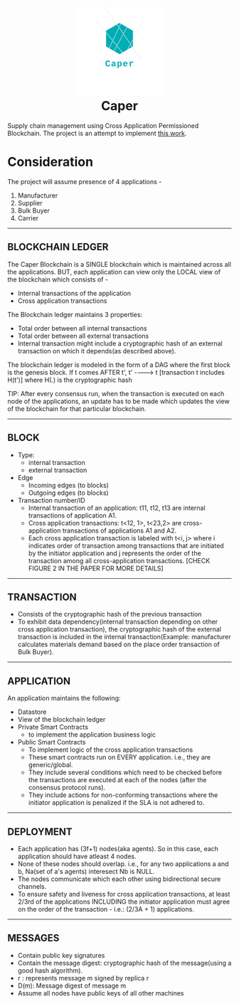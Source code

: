 <h1 align="center">
  <br>
  <img src="https://github.com/AartiJivrajani/All-On-Cloud-9/blob/master/images/logo.png?raw=true" alt="Caper Logo" width="200">
  <br>
  Caper
  <br>
</h1>

Supply chain management using Cross Application Permissioned Blockchain. The project is an attempt to implement [this work](https://dl.acm.org/doi/pdf/10.14778/3342263.3342275).

# Consideration
The project will assume presence of 4 applications -
1. Manufacturer
2. Supplier
3. Bulk Buyer
4. Carrier
---------------------------------------------------------------------------------------------------------------------
BLOCKCHAIN LEDGER
---------------------------------------------------------------------------------------------------------------------
The Caper Blockchain is a SINGLE blockchain which is maintained across all the applications. BUT, each application
can view only the LOCAL view of the blockchain which consists of -
- Internal transactions of the application
- Cross application transactions

The Blockchain ledger maintains 3 properties:
- Total order between all internal transactions
- Total order between all external transactions
- Internal transaction might include a cryptographic hash of an external transaction on which it depends(as described above).

The blockchain ledger is modeled in the form of a DAG where the first block is the genesis block.
If t comes AFTER t', t' ----> t [transaction t includes H(t')] where H(.) is the cryptographic hash

TIP: After every consensus run, when the transaction is executed on each node of the applications, an update has to be
made which updates the view of the blockchain for that particular blockchain.

---------------------------------------------------------------------------------------------------------------------
BLOCK
---------------------------------------------------------------------------------------------------------------------
- Type:
	- internal transaction
	- external transaction
- Edge
	- Incoming edges (to blocks)
	- Outgoing edges (to blocks)
- Transaction number/ID
	- Internal transaction of an application: t11, t12, t13 are internal transactions of application A1. 
	- Cross application transactions: t<12, 1>, t<23,2> are cross-application transactions of applications A1 and A2. 
	- Each cross application transaction is labeled with t<i, j> where i indicates order of transaction among transactions
	  that are initiated by the initiator application and j represents the order of the transaction among all
	  cross-application transactions. [CHECK FIGURE 2 IN THE PAPER FOR MORE DETAILS]

---------------------------------------------------------------------------------------------------------------------
TRANSACTION
---------------------------------------------------------------------------------------------------------------------
- Consists of the cryptographic hash of the previous transaction
- To exhibit data dependency(internal transaction depending on other cross application transaction), the
  cryptographic hash of the external transaction is included in the internal transaction(Example: manufacturer calculates
  materials demand based on the place order transaction of Bulk Buyer).

---------------------------------------------------------------------------------------------------------------------
APPLICATION
---------------------------------------------------------------------------------------------------------------------
An application maintains the following:
- Datastore
- View of the blockchain ledger
- Private Smart Contracts
	- to implement the application business logic
- Public Smart Contracts
	- To implement logic of the cross application transactions
	- These smart contracts run on EVERY application. i.e., they are generic/global.
	- They include several conditions which need to be checked before the transactions are executed at each of the nodes
	(after the consensus protocol runs).
	- They include actions for non-conforming transactions where the initiator application is penalized if the SLA
	is not adhered to.

---------------------------------------------------------------------------------------------------------------------
DEPLOYMENT
---------------------------------------------------------------------------------------------------------------------
- Each application has (3f+1) nodes(aka agents). So in this case, each application should have atleast 4 nodes.
- None of these nodes should overlap. i.e., for any two applications a and b, Na(set of a's agents) interesect Nb is NULL.
- The nodes communicate which each other using bidirectional secure channels.
- To ensure safety and liveness for cross application transactions, at least 2/3rd of the applications INCLUDING the
initiator application must agree on the order of the transaction - i.e.: (2/3A + 1) applications.

---------------------------------------------------------------------------------------------------------------------
MESSAGES
---------------------------------------------------------------------------------------------------------------------
- Contain public key signatures
- Contain the message digest: cryptographic hash of the message(using a good hash algorithm).
- <m>r : represents message m signed by replica r
- D(m): Message digest of message m
- Assume all nodes have public keys of all other machines

